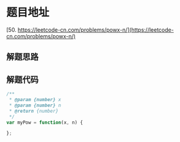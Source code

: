 # 题目地址

[50. https://leetcode-cn.com/problems/powx-n/](https://leetcode-cn.com/problems/powx-n/)

## 解题思路

## 解题代码

```js
/**
 * @param {number} x
 * @param {number} n
 * @return {number}
 */
var myPow = function(x, n) {

};
```
